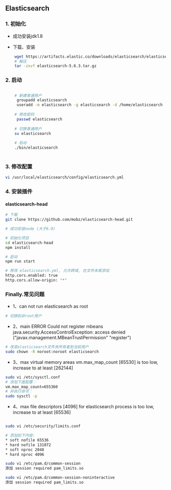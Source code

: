 ## Elasticsearch

###  1. 初始化

 - 成功安装jdk1.8
 
 - 下载、安装
 
```bash
    wget https://artifacts.elastic.co/downloads/elasticsearch/elasticsearch-5.6.3.tar.gz
    # 解压
    tar -zxvf elasticsearch-5.6.3.tar.gz
```

### 2. 启动

```bash

    # 新建普通用户
     groupadd elasticsearch
     useradd -m elasticsearch -g elasticsearch -d /home/elasticsearch
    
    # 修改密码
     passwd elasticsearch
    
    # 切换普通用户
    su elasticsearch
    
    # 启动
    ./bin/elasticsearch
    
```

### 3. 修改配置

```bash
vi /usr/local/elasticsearch/config/elasticsearch.yml
```

### 4. 安装插件 

#### elasticsearch-head

```bash
# 下载
git clone https://github.com/mobz/elasticsearch-head.git

# 成功安装node (大于6.0)

# 初始化项目
cd elasticsearch-head
npm install

# 启动
npm run start

# 修改 elasticsearch.yml, 允许跨域, 在文件末尾添加
http.cors.enabled: true
http.cors.allow-origin: "*"

```

### Finally.常见问题

- 1、can not run elasticsearch as root 

```bash
# 切换到非root用户
```

- 2、main ERROR Could not register mbeans java.security.AccessControlException: access denied ("javax.management.MBeanTrustPermission" "register")

```bash
# 改变elasticsearch文件夹所有者到当前用户
sudo chown -R noroot:noroot elasticsearch
```

- 3、max virtual memory areas vm.max_map_count [65530] is too low, increase to at least [262144]

```bash
sudo vi /etc/sysctl.conf 
# 添加下面配置：
vm.max_map_count=655360
# 并执行命令：
sudo sysctl -p
```
- 4、max file descriptors [4096] for elasticsearch process is too low, increase to at least [65536]

```bash

sudo vi /etc/security/limits.conf

# 添加如下内容:
* soft nofile 65536
* hard nofile 131072
* soft nproc 2048
* hard nproc 4096

sudo vi /etc/pam.d/common-session
添加 session required pam_limits.so

sudo vi /etc/pam.d/common-session-noninteractive
添加 session required pam_limits.so

```


    

